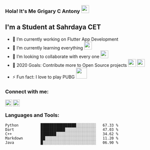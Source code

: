 ### Hola! It's Me Grigary C Antony <img src="https://media.giphy.com/media/hvRJCLFzcasrR4ia7z/giphy.gif" width="25px">

## I'm a Student at Sahrdaya CET
- 🔭 I’m currently working on Flutter App Development
- 🌱 I’m currently learning everything <img src="https://media.giphy.com/media/Lqx1czoPLTQg3I68d1/giphy.gif" width="25px">
- 👯 I’m looking to collaborate with every one <img src="https://media.giphy.com/media/Lqx1czoPLTQg3I68d1/giphy.gif" width="25px">
- 🥅 2020 Goals: Contribute more to Open Source projects <img src="https://media.giphy.com/media/Lqx1czoPLTQg3I68d1/giphy.gif" width="25px"> <img src="https://media.giphy.com/media/Lqx1czoPLTQg3I68d1/giphy.gif" width="25px">
- ⚡ Fun fact: I love to play PUBG <img src="https://media.giphy.com/media/dphDDCpGfzJPq/giphy.gif" width="35px">

### Connect with me:

[<img align="left" alt="codeSTACKr | LinkedIn" width="22px" src="https://cdn.jsdelivr.net/npm/simple-icons@v3/icons/linkedin.svg" />][linkedin]
[<img align="left" alt="codeSTACKr | Instagram" width="22px" src="https://cdn.jsdelivr.net/npm/simple-icons@v3/icons/instagram.svg" />][instagram]

<br />



### Languages and Tools:




```text
Python          ████████████████░░░░░░░░░   67.33 % 
Dart            ███████████░░░░░░░░░░░░░░   47.03 % 
C++             ███████░░░░░░░░░░░░░░░░░░   34.62 % 
Markdown        ██░░░░░░░░░░░░░░░░░░░░░░░   11.20 % 
Java            █░░░░░░░░░░░░░░░░░░░░░░░░   06.90 %
```



<br />
<br />


[instagram]: https://instagram.com/grigary_dracorig
[linkedin]: https://www.linkedin.com/in/grigary-c-antony
